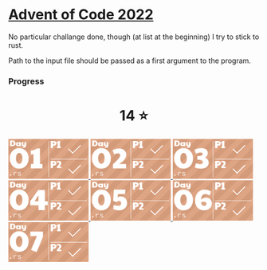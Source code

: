 # [Advent of Code 2022](https://adventofcode.com/2022/about)
No particular challange done, though (at list at the beginning) I try to stick to rust.

Path to the input file should be passed as a first argument to the program.

### Progress
<!-- AOC TILES BEGIN -->
<h1 align="center">
  14 ⭐
</h1>
<a href="Day 1/src/main.rs">
  <img src="Media/2022/01.png" width="161px">
</a>
<a href="Day 2/src/main.rs">
  <img src="Media/2022/02.png" width="161px">
</a>
<a href="Day 3/src/main.rs">
  <img src="Media/2022/03.png" width="161px">
</a>
<a href="Day 4/src/main.rs">
  <img src="Media/2022/04.png" width="161px">
</a>
<a href="Day 5/src/main.rs">
  <img src="Media/2022/05.png" width="161px">
</a>
<a href="Day 6/src/main.rs">
  <img src="Media/2022/06.png" width="161px">
</a>
<a href="Day 7/src/main.rs">
  <img src="Media/2022/07.png" width="161px">
</a>
<!-- AOC TILES END -->
